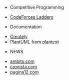 * Competitive Programming
- [CodeForces Ladders](https://a2oj.com/ladders)

* Documentation
- [Creately](https://app.creately.com/diagram/)
- [PlantUML from plantext](https://www.planttext.com)

* NEWS
- [ambito.com](https://www.ambito.com/)
- [cronista.com](https://www.cronista.com/)
- [pagina12.com](https://www.pagina12.com.ar/)
